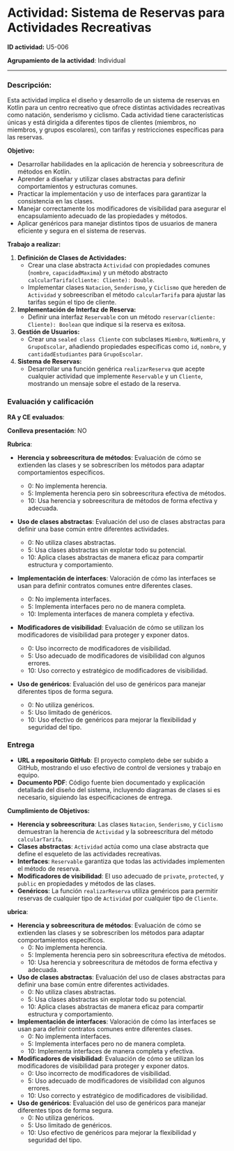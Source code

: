 # Actividad: Sistema de Reservas para Actividades Recreativas

**ID actividad:** U5-006

**Agrupamiento de la actividad**: Individual

---

### Descripción:

Esta actividad implica el diseño y desarrollo de un sistema de reservas en Kotlin para un centro recreativo que ofrece distintas actividades recreativas como natación, senderismo y ciclismo. Cada actividad tiene características únicas y está dirigida a diferentes tipos de clientes (miembros, no miembros, y grupos escolares), con tarifas y restricciones específicas para las reservas.

**Objetivo:**

* Desarrollar habilidades en la aplicación de herencia y sobreescritura de métodos en Kotlin.
* Aprender a diseñar y utilizar clases abstractas para definir comportamientos y estructuras comunes.
* Practicar la implementación y uso de interfaces para garantizar la consistencia en las clases.
* Manejar correctamente los modificadores de visibilidad para asegurar el encapsulamiento adecuado de las propiedades y métodos.
* Aplicar genéricos para manejar distintos tipos de usuarios de manera eficiente y segura en el sistema de reservas.

**Trabajo a realizar:**

1. **Definición de Clases de Actividades:**
   * Crear una clase abstracta `Actividad` con propiedades comunes (`nombre`, `capacidadMaxima`) y un método abstracto `calcularTarifa(cliente: Cliente): Double`.
   * Implementar clases `Natacion`, `Senderismo`, y `Ciclismo` que hereden de `Actividad` y sobreescriban el método `calcularTarifa` para ajustar las tarifas según el tipo de cliente.
2. **Implementación de Interfaz de Reserva:**
   * Definir una interfaz `Reservable` con un método `reservar(cliente: Cliente): Boolean` que indique si la reserva es exitosa.
3. **Gestión de Usuarios:**
   * Crear una `sealed class Cliente` con subclases `Miembro`, `NoMiembro`, y `GrupoEscolar`, añadiendo propiedades específicas como `id`, `nombre`, y `cantidadEstudiantes` para `GrupoEscolar`.
4. **Sistema de Reservas:**
   * Desarrollar una función genérica `realizarReserva` que acepte cualquier actividad que implemente `Reservable` y un `Cliente`, mostrando un mensaje sobre el estado de la reserva.

### Evaluación y calificación

**RA y CE evaluados**:

**Conlleva presentación**: NO

**Rubrica**:

* **Herencia y sobreescritura de métodos**: Evaluación de cómo se extienden las clases y se sobrescriben los métodos para adaptar comportamientos específicos.

  * 0: No implementa herencia.
  * 5: Implementa herencia pero sin sobreescritura efectiva de métodos.
  * 10: Usa herencia y sobreescritura de métodos de forma efectiva y adecuada.
* **Uso de clases abstractas**: Evaluación del uso de clases abstractas para definir una base común entre diferentes actividades.

  * 0: No utiliza clases abstractas.
  * 5: Usa clases abstractas sin explotar todo su potencial.
  * 10: Aplica clases abstractas de manera eficaz para compartir estructura y comportamiento.
* **Implementación de interfaces**: Valoración de cómo las interfaces se usan para definir contratos comunes entre diferentes clases.

  * 0: No implementa interfaces.
  * 5: Implementa interfaces pero no de manera completa.
  * 10: Implementa interfaces de manera completa y efectiva.
* **Modificadores de visibilidad**: Evaluación de cómo se utilizan los modificadores de visibilidad para proteger y exponer datos.

  * 0: Uso incorrecto de modificadores de visibilidad.
  * 5: Uso adecuado de modificadores de visibilidad con algunos errores.
  * 10: Uso correcto y estratégico de modificadores de visibilidad.
* **Uso de genéricos**: Evaluación del uso de genéricos para manejar diferentes tipos de forma segura.

  * 0: No utiliza genéricos.
  * 5: Uso limitado de genéricos.
  * 10: Uso efectivo de genéricos para mejorar la flexibilidad y seguridad del tipo.

### Entrega

* **URL a repositorio GitHub**: El proyecto completo debe ser subido a GitHub, mostrando el uso efectivo de control de versiones y trabajo en equipo.
* **Documento PDF**: Código fuente bien documentado y explicación detallada del diseño del sistema, incluyendo diagramas de clases si es necesario, siguiendo las especificaciones de entrega.

**Cumplimiento de Objetivos:**

* **Herencia y sobreescritura**: Las clases `Natacion`, `Senderismo`, y `Ciclismo` demuestran la herencia de `Actividad` y la sobreescritura del método `calcularTarifa`.
* **Clases abstractas**: `Actividad` actúa como una clase abstracta que define el esqueleto de las actividades recreativas.
* **Interfaces**: `Reservable` garantiza que todas las actividades implementen el método de reserva.
* **Modificadores de visibilidad**: El uso adecuado de `private`, `protected`, y `public` en propiedades y métodos de las clases.
* **Genéricos**: La función `realizarReserva` utiliza genéricos para permitir reservas de cualquier tipo de `Actividad` por cualquier tipo de `Cliente`.

**ubrica**:

* **Herencia y sobreescritura de métodos**: Evaluación de cómo se extienden las clases y se sobrescriben los métodos para adaptar comportamientos específicos.
  * 0: No implementa herencia.
  * 5: Implementa herencia pero sin sobreescritura efectiva de métodos.
  * 10: Usa herencia y sobreescritura de métodos de forma efectiva y adecuada.
* **Uso de clases abstractas**: Evaluación del uso de clases abstractas para definir una base común entre diferentes actividades.
  * 0: No utiliza clases abstractas.
  * 5: Usa clases abstractas sin explotar todo su potencial.
  * 10: Aplica clases abstractas de manera eficaz para compartir estructura y comportamiento.
* **Implementación de interfaces**: Valoración de cómo las interfaces se usan para definir contratos comunes entre diferentes clases.
  * 0: No implementa interfaces.
  * 5: Implementa interfaces pero no de manera completa.
  * 10: Implementa interfaces de manera completa y efectiva.
* **Modificadores de visibilidad**: Evaluación de cómo se utilizan los modificadores de visibilidad para proteger y exponer datos.
  * 0: Uso incorrecto de modificadores de visibilidad.
  * 5: Uso adecuado de modificadores de visibilidad con algunos errores.
  * 10: Uso correcto y estratégico de modificadores de visibilidad.
* **Uso de genéricos**: Evaluación del uso de genéricos para manejar diferentes tipos de forma segura.
  * 0: No utiliza genéricos.
  * 5: Uso limitado de genéricos.
  * 10: Uso efectivo de genéricos para mejorar la flexibilidad y seguridad del tipo.
